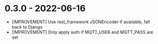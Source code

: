 # 0.3.0 - 2022-06-16

- [IMPROVEMENT] Use rest_framework JSONEncoder if available, fall back to Django
- [IMPROVEMENT] Only apply auth if MQTT_USER and MQTT_PASS are set
